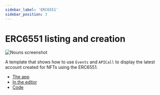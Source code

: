 ```yaml
---
sidebar_label: 'ERC6551'
sidebar_position: 3
---
```


# ERC6551 listing and creation

![Nouns screenshot](/img/templates/erc6551.png)

A template that shows how to use `Events` and `APICall` to display the latest account created for NFTs using the ERC6551.

* [The app](https://fastdapp.xyz/app/erc6551)
* [In the editor](https://fastdapp.xyz/editor?template=erc6551)
* [Code](https://github.com/verynifty/fastdapp/blob/main/examples/erc6551.md)



